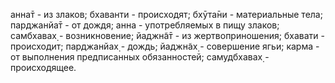 анна̄т - из злаков; бхаванти - происходят; бхӯта̄ни - материальные тела; парджанйа̄т - от дождя; анна - употребляемых в пищу злаков; самбхавах̣ - возникновение; йаджн̃а̄т - из жертвоприношения; бхавати - происходит; парджанйах̣ - дождь; йаджн̃ах̣ - совершение ягьи; карма - от выполнения предписанных обязанностей; самудбхавах̣ - происходящее.